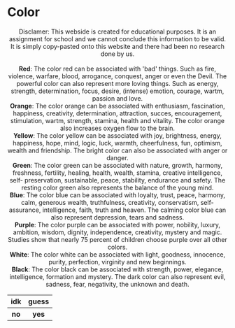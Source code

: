 <!DOCTYPE html>
<head>
  <title>Color</title>
  <style>
    p {
    text-align: center;
    font-size: 10 px;
    }
  </style>
  <body>
    <h1>Color</h1>
    <p>Disclamer: This webside is created for educational purposes. It is an assignment for school and we cannot conclude this information to be valid. It is simply            copy-pasted onto this website and there had been no research done by us. <br><br>
      <b>Red</b>: The color red can be associated with 'bad' things. Such as fire, violence, warfare, blood, arrogance, conquest, anger or even the Devil. The powerful         color can also represent more loving things. Such as energy, strength, determination, focus, desire, (intense) emotion, courage, wartm, passion and love. <br>
      <b>Orange</b>: The color orange can be associated with enthusiasm, fascination, happiness, creativity, determination, attraction, succes, encouragement,                 stimulation, wartm, strength, stamina, health and vitality. The color orange also increases oxygen flow to the brain. <br>
      <b>Yellow</b>: The color yellow can be associated with joy, brightness, energy, happiness, hope, mind, logic, luck, warmth, cheerfulness, fun, optimism, wealth and       friendship. The bright color can also be associated with anger or danger. <br>
      <b>Green</b>: The color green can be associated with nature, growth, harmony, freshness, fertility, healing, health, wealth, stamina, creative intelligence, self-       preservation, sustainable, peace, stability, endurance and safety. The resting color green also represents the balance of the young mind. <br>
      <b>Blue</b>: The color blue can be associated with loyalty, trust, peace, harmony, calm, generous wealth, truthfulness, creativity, conservatism, self-assurance,         intelligence, faith, truth and heaven. The calming color blue can also represent depression, tears and sadness. <br>
      <b>Purple</b>: The color purple can be associated with power, nobility, luxury, ambition, wisdom, dignity, independence, creativity, mystery and magic. Studies           show that nearly 75 percent of children choose purple over all other colors. <br>
      <b>White</b>: The color white can be associated with light, goodness, innocence, purity, perfection, virginity and new beginnings. <br>
      <b>Black</b>: The color black can be associated with strength, power, elegance, intelligence, formation and mystery. The dark color can also represent evil,             sadness, fear, negativity, the unknown and death. </p> 
      <table>
        <tr>
          <th><b>idk</b></th>
          <th><b>guess</b></th>
        </tr>
        <tr>
          <th>no</th>
          <th>yes</th>
        </th>
    </table>
  </body>
       

